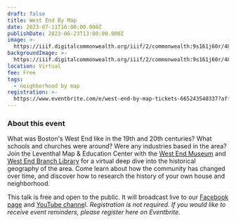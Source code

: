 ```yaml
---
draft: false
title: West End By Map
date: 2023-07-11T16:00:00.000Z
publishDate: 2023-06-23T13:00:00.000Z
image: >-
  https://iiif.digitalcommonwealth.org/iiif/2/commonwealth:9s161j60r/486,381,3565,1372/2000,/0/default.jpg
backgroundImage: >-
  https://iiif.digitalcommonwealth.org/iiif/2/commonwealth:9s161j60r/486,381,3565,1372/2000,/0/default.jpg
location: Virtual
fee: Free
tags:
  - neighborhood by map
registration: >-
  https://www.eventbrite.com/e/west-end-by-map-tickets-665243540337?aff=oddtdtcreator
---
```


### About this event

What was Boston's West End like in the 19th and 20th centuries? What schools and churches were around? Were any industries based in the area? Join the Leventhal Map & Education Center with the [West End Museum](https://thewestendmuseum.org/) and [West End Branch Library](https://www.bpl.org/locations/west-end/) for a virtual deep dive into the historical geography of the area. Come learn about how the community has changed over time, and discover how to research the history of your own house and neighborhood.

This talk is free and open to the public. It will broadcast live to our [Facebook page](https://www.facebook.com/bplmaps) and [YouTube channe](https://www.youtube.com/@LeventhalMapEducationCenter)l. *Registration is not required. If you would like to receive event reminders, please register here on Eventbrite.*
